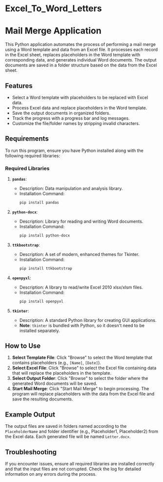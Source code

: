 # Excel_To_Word_Letters

# Mail Merge Application

This Python application automates the process of performing a mail merge using a Word template and data from an Excel file. It processes each record in the Excel sheet, replaces placeholders in the Word template with corresponding data, and generates individual Word documents. The output documents are saved in a folder structure based on the data from the Excel sheet.

## Features
- Select a Word template with placeholders to be replaced with Excel data.
- Process Excel data and replace placeholders in the Word template.
- Save the output documents in organized folders.
- Track the progress with a progress bar and log messages.
- Customize the file/folder names by stripping invalid characters.

## Requirements

To run this program, ensure you have Python installed along with the following required libraries:

### Required Libraries

1. **`pandas`**:
   - Description: Data manipulation and analysis library.
   - Installation Command:
     ```bash
     pip install pandas
     ```

2. **`python-docx`**:
   - Description: Library for reading and writing Word documents.
   - Installation Command:
     ```bash
     pip install python-docx
     ```

3. **`ttkbootstrap`**:
   - Description: A set of modern, enhanced themes for Tkinter.
   - Installation Command:
     ```bash
     pip install ttkbootstrap
     ```

4. **`openpyxl`**:
   - Description: A library to read/write Excel 2010 xlsx/xlsm files.
   - Installation Command:
     ```bash
     pip install openpyxl
     ```

5. **`tkinter`**:
   - Description: A standard Python library for creating GUI applications.
   - **Note**: `tkinter` is bundled with Python, so it doesn't need to be installed separately.

## How to Use

1. **Select Template File**: Click "Browse" to select the Word template that contains placeholders (e.g., `[Name]`, `[Date]`).
2. **Select Excel File**: Click "Browse" to select the Excel file containing data that will replace the placeholders in the template.
3. **Select Output Folder**: Click "Browse" to select the folder where the generated Word documents will be saved.
4. **Start Mail Merge**: Click "Start Mail Merge" to begin processing. The program will replace placeholders with the data from the Excel file and save the resulting documents.

## Example Output

The output files are saved in folders named according to the `PlaceholderName` and folder identifier (e.g., Placeholder1, Placeholder2) from the Excel data. Each generated file will be named `Letter.docx`.

## Troubleshooting

If you encounter issues, ensure all required libraries are installed correctly and that the input files are not corrupted. Check the log for detailed information on any errors during the process.

